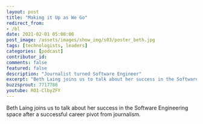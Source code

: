 ```yaml
---
layout: post
title: "Making it Up as We Go"
redirect_from:
- /bl
date: 2021-02-01 05:00:00
post_image: /assets/images/show_img/s03/poster_beth.jpg
tags: [technologists, leaders]
categories: [podcast]
contributor_id: 
comments: false
featured: false
description: "Journalist turned Software Engineer"
excerpt: "Beth Laing joins us to talk about her success in the Software Engineering space after a successful career pivot from journalism."
buzzsprout: 7717786
youtube: RO1-ClbyZFY
---
```


<p>Beth Laing joins us to talk about her success in the Software Engineering space after a successful career pivot from journalism.</p>
